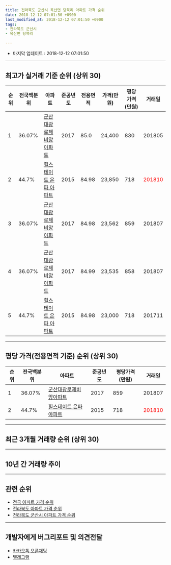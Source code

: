 ```yaml
---
title: 전라북도 군산시 옥산면 당북리 아파트 가격 순위
date: 2018-12-12 07:01:50 +0900
last_modified_at: 2018-12-12 07:01:50 +0900
tags:
- 전라북도 군산시
- 옥산면 당북리

---
```


* 마지막 업데이트 : 2018-12-12 07:01:50

---

## 최고가 실거래 기준 순위 (상위 30)


|순위|전국백분위|아파트|준공년도|전용면적|가격(만원)|평당가격(만원)|거래일|
|---|---|---|---|---|---|---|---|
|1|36.07%|[군산대광로제비앙아파트](https://search.naver.com/search.naver?query=%EC%A0%84%EB%9D%BC%EB%B6%81%EB%8F%84+%EA%B5%B0%EC%82%B0%EC%8B%9C+%EC%98%A5%EC%82%B0%EB%A9%B4+%EB%8B%B9%EB%B6%81%EB%A6%AC+%EA%B5%B0%EC%82%B0%EB%8C%80%EA%B4%91%EB%A1%9C%EC%A0%9C%EB%B9%84%EC%95%99%EC%95%84%ED%8C%8C%ED%8A%B8)|2017|85.0|24,400|830|201805|
|2|44.7%|[힐스테이트 은파 아파트](https://search.naver.com/search.naver?query=%EC%A0%84%EB%9D%BC%EB%B6%81%EB%8F%84+%EA%B5%B0%EC%82%B0%EC%8B%9C+%EC%98%A5%EC%82%B0%EB%A9%B4+%EB%8B%B9%EB%B6%81%EB%A6%AC+%ED%9E%90%EC%8A%A4%ED%85%8C%EC%9D%B4%ED%8A%B8+%EC%9D%80%ED%8C%8C+%EC%95%84%ED%8C%8C%ED%8A%B8)|2015|84.98|23,850|718|<span style="color:red">201810</span>|
|3|36.07%|[군산대광로제비앙아파트](https://search.naver.com/search.naver?query=%EC%A0%84%EB%9D%BC%EB%B6%81%EB%8F%84+%EA%B5%B0%EC%82%B0%EC%8B%9C+%EC%98%A5%EC%82%B0%EB%A9%B4+%EB%8B%B9%EB%B6%81%EB%A6%AC+%EA%B5%B0%EC%82%B0%EB%8C%80%EA%B4%91%EB%A1%9C%EC%A0%9C%EB%B9%84%EC%95%99%EC%95%84%ED%8C%8C%ED%8A%B8)|2017|84.98|23,562|859|201807|
|4|36.07%|[군산대광로제비앙아파트](https://search.naver.com/search.naver?query=%EC%A0%84%EB%9D%BC%EB%B6%81%EB%8F%84+%EA%B5%B0%EC%82%B0%EC%8B%9C+%EC%98%A5%EC%82%B0%EB%A9%B4+%EB%8B%B9%EB%B6%81%EB%A6%AC+%EA%B5%B0%EC%82%B0%EB%8C%80%EA%B4%91%EB%A1%9C%EC%A0%9C%EB%B9%84%EC%95%99%EC%95%84%ED%8C%8C%ED%8A%B8)|2017|84.99|23,535|858|201807|
|5|44.7%|[힐스테이트 은파 아파트](https://search.naver.com/search.naver?query=%EC%A0%84%EB%9D%BC%EB%B6%81%EB%8F%84+%EA%B5%B0%EC%82%B0%EC%8B%9C+%EC%98%A5%EC%82%B0%EB%A9%B4+%EB%8B%B9%EB%B6%81%EB%A6%AC+%ED%9E%90%EC%8A%A4%ED%85%8C%EC%9D%B4%ED%8A%B8+%EC%9D%80%ED%8C%8C+%EC%95%84%ED%8C%8C%ED%8A%B8)|2015|84.98|23,000|718|201711|


---

## 평당 가격(전용면적 기준) 순위 (상위 30)


|순위|전국백분위|아파트|준공년도|평당가격(만원)|거래일|
|---|---|---|---|---|---|
|1|36.07%|[군산대광로제비앙아파트](https://search.naver.com/search.naver?query=%EC%A0%84%EB%9D%BC%EB%B6%81%EB%8F%84+%EA%B5%B0%EC%82%B0%EC%8B%9C+%EC%98%A5%EC%82%B0%EB%A9%B4+%EB%8B%B9%EB%B6%81%EB%A6%AC+%EA%B5%B0%EC%82%B0%EB%8C%80%EA%B4%91%EB%A1%9C%EC%A0%9C%EB%B9%84%EC%95%99%EC%95%84%ED%8C%8C%ED%8A%B8)|2017|859|201807|
|2|44.7%|[힐스테이트 은파 아파트](https://search.naver.com/search.naver?query=%EC%A0%84%EB%9D%BC%EB%B6%81%EB%8F%84+%EA%B5%B0%EC%82%B0%EC%8B%9C+%EC%98%A5%EC%82%B0%EB%A9%B4+%EB%8B%B9%EB%B6%81%EB%A6%AC+%ED%9E%90%EC%8A%A4%ED%85%8C%EC%9D%B4%ED%8A%B8+%EC%9D%80%ED%8C%8C+%EC%95%84%ED%8C%8C%ED%8A%B8)|2015|718|<span style="color:red">201810</span>|


---

## 최근 3개월 거래량 순위 (상위 30)


<div style="width:100%;">
    <canvas id="deal_count_ranking" height="250"></canvas>
</div>


<script>
new Chart(document.getElementById("deal_count_ranking"), {
    type: 'horizontalBar',
    data: {
        labels: ['군산대광로제비앙아파트', '힐스테이트 은파 아파트'],
        datasets: [{
            label: '실거래 수',
            data: [21, 6],
            borderColor: "rgba(255, 0, 128, 1)",
            backgroundColor: "rgba(255, 0, 128, 0.5)",
            fill: false,
        }]
    },
    options: {
        responsive: true,
        title: {
            display: true,
            text: '최근 3개월 거래량 순위'
        },
        tooltips: {
            mode: 'index',
            intersect: false,
            callbacks: {
                title: function(tooltipItems, data) {
                    return "실거래 수:";
                },
                label: function(tooltipItem, data) {
                    return data.labels[tooltipItem.index] + ": " + tooltipItem.xLabel;
                }
            }
        },
        hover: {
            mode: 'nearest',
            intersect: true
        },
        scales: {
            xAxes: [{
                display: true,
                scaleLabel: {
                    display: true,
                    labelString: '실거래 수'
                },
                ticks: {
                    suggestedMin: 0,
                }
            }],
            yAxes: [{
                display: true,
                ticks: {
                    autoSkip: false,
                    callback: function(value, index, values) {
                        if (value.length > 15)
                            return value.substr(0, 13) + "...";
                        else
                            return value;
                    }
                },
                scaleLabel: {
                    display: false,
                }
            }]
        }
    }
});

</script>


---

## 10년 간 거래량 추이


<div style="width:100%;">
    <canvas id="deal_progress" height="250"></canvas>
</div>

<script>
new Chart(document.getElementById("deal_progress"), {
    type: 'line',
    data: {
        labels: ['200812','200901','200902','200903','200904','200905','200906','200907','200908','200909','200910','200911','200912','201001','201002','201003','201004','201005','201006','201007','201008','201009','201010','201011','201012','201101','201102','201103','201104','201105','201106','201107','201108','201109','201110','201111','201112','201201','201202','201203','201204','201205','201206','201207','201208','201209','201210','201211','201212','201301','201302','201303','201304','201305','201306','201307','201308','201309','201310','201311','201312','201401','201402','201403','201404','201405','201406','201407','201408','201409','201410','201411','201412','201501','201502','201503','201504','201505','201506','201507','201508','201509','201510','201511','201512','201601','201602','201603','201604','201605','201606','201607','201608','201609','201610','201611','201612','201701','201702','201703','201704','201705','201706','201707','201708','201709','201710','201711','201712','201801','201802','201803','201804','201805','201806','201807','201808','201809','201810','201811','201812'],
        datasets: [{
            label: '실거래 수',
            pointRadius: 1,
            data: [0, 0, 0, 0, 0, 0, 0, 0, 0, 0, 0, 0, 0, 0, 0, 0, 0, 0, 0, 0, 0, 0, 0, 0, 0, 0, 0, 0, 0, 0, 0, 0, 0, 0, 0, 0, 0, 0, 0, 0, 0, 0, 0, 0, 0, 0, 0, 0, 0, 0, 0, 0, 0, 0, 0, 0, 0, 0, 0, 0, 0, 0, 0, 0, 0, 0, 0, 0, 0, 0, 0, 0, 0, 0, 0, 0, 0, 0, 0, 0, 0, 0, 7, 61, 32, 7, 17, 4, 5, 1, 1, 1, 3, 0, 3, 0, 0, 0, 2, 2, 0, 0, 1, 0, 3, 0, 4, 4, 0, 0, 0, 1, 1, 3, 2, 42, 1, 2, 3, 23, 1],
            borderColor: "rgba(255, 201, 14, 1)",
            backgroundColor: "rgba(255, 201, 14, 0.5)",
            fill: true,
        }]
    },
    options: {
        responsive: true,
        title: {
            display: true,
            text: '10년간 거래량 추이'
        },
        tooltips: {
            mode: 'index',
            intersect: false,
        },
        hover: {
            mode: 'nearest',
            intersect: true
        },
        scales: {
            xAxes: [{
                display: true,
                scaleLabel: {
                    display: true,
                    labelString: '년/월'
                }
            }],
            yAxes: [{
                display: true,
                ticks: {
                    suggestedMin: 0,
                },
                scaleLabel: {
                    display: true,
                    labelString: '실거래 수'
                }
            }]
        }
    }
});

</script>


---

## 관련 순위

- [전국 아파트 가격 순위](https://inasie.github.io/apt-ranking/전국)
- [전라북도 아파트 가격 순위](https://inasie.github.io/apt-ranking/전라북도)
- [전라북도 군산시 아파트 가격 순위](https://inasie.github.io/apt-ranking/전라북도-군산시)


---

## 개발자에게 버그리포트 및 의견전달

- [카카오톡 오픈채팅](https://open.kakao.com/o/gLJUAP4)
- [텔레그램](https://t.me/inasie)

